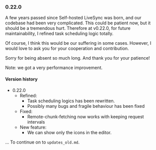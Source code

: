 ### 0.22.0
A few years passed since Self-hosted LiveSync was born, and our codebase had been very complicated. This could be patient now, but it should be a tremendous hurt.
Therefore at v0.22.0, for future maintainability, I refined task scheduling logic totally.

Of course, I think this would be our suffering in some cases. However, I would love to ask you for your cooperation and contribution.

Sorry for being absent so much long. And thank you for your patience!

Note: we got a very performance improvement.

#### Version history
- 0.22.0
  - Refined:
    - Task scheduling logics has been rewritten.
    - Possibly many bugs and fragile behaviour has been fixed
  - Fixed:
    - Remote-chunk-fetching now works with keeping request intervals
  - New feature:
    - We can show only the icons in the editor.


... To continue on to `updates_old.md`.